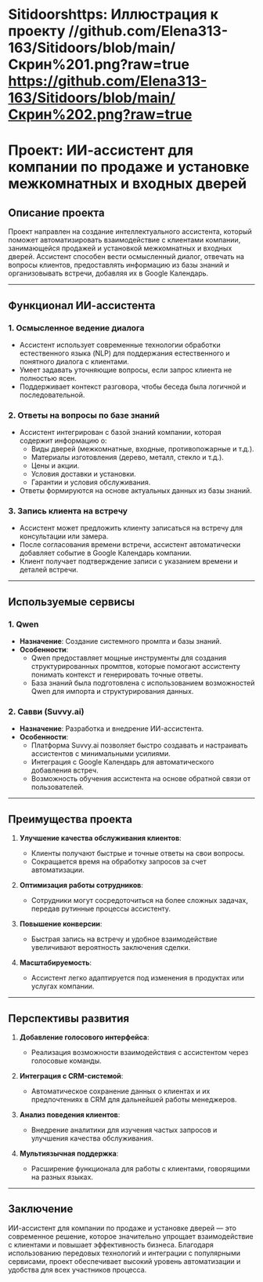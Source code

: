 # Sitidoorshttps: Иллюстрация к проекту //github.com/Elena313-163/Sitidoors/blob/main/Скрин%201.png?raw=true   https://github.com/Elena313-163/Sitidoors/blob/main/Скрин%202.png?raw=true
# Проект: ИИ-ассистент для компании по продаже и установке межкомнатных и входных дверей

## Описание проекта
Проект направлен на создание интеллектуального ассистента, который поможет автоматизировать взаимодействие с клиентами компании, занимающейся продажей и установкой межкомнатных и входных дверей. Ассистент способен вести осмысленный диалог, отвечать на вопросы клиентов, предоставлять информацию из базы знаний и организовывать встречи, добавляя их в Google Календарь.

---

## Функционал ИИ-ассистента

### 1. **Осмысленное ведение диалога**
   - Ассистент использует современные технологии обработки естественного языка (NLP) для поддержания естественного и понятного диалога с клиентами.
   - Умеет задавать уточняющие вопросы, если запрос клиента не полностью ясен.
   - Поддерживает контекст разговора, чтобы беседа была логичной и последовательной.

### 2. **Ответы на вопросы по базе знаний**
   - Ассистент интегрирован с базой знаний компании, которая содержит информацию о:
     - Виды дверей (межкомнатные, входные, противопожарные и т.д.).
     - Материалы изготовления (дерево, металл, стекло и т.д.).
     - Цены и акции.
     - Условия доставки и установки.
     - Гарантии и условия обслуживания.
   - Ответы формируются на основе актуальных данных из базы знаний.

### 3. **Запись клиента на встречу**
   - Ассистент может предложить клиенту записаться на встречу для консультации или замера.
   - После согласования времени встречи, ассистент автоматически добавляет событие в Google Календарь компании.
   - Клиент получает подтверждение записи с указанием времени и деталей встречи.

---

## Используемые сервисы

### 1. **Qwen**
   - **Назначение**: Создание системного промпта и базы знаний.
   - **Особенности**:
     - Qwen предоставляет мощные инструменты для создания структурированных промптов, которые помогают ассистенту понимать контекст и генерировать точные ответы.
     - База знаний была подготовлена с использованием возможностей Qwen для импорта и структурирования данных.

### 2. **Савви (Suvvy.ai)**
   - **Назначение**: Разработка и внедрение ИИ-ассистента.
   - **Особенности**:
     - Платформа Suvvy.ai позволяет быстро создавать и настраивать ассистентов с минимальными усилиями.
     - Интеграция с Google Календарь для автоматического добавления встреч.
     - Возможность обучения ассистента на основе обратной связи от пользователей.

---

## Преимущества проекта

1. **Улучшение качества обслуживания клиентов**:
   - Клиенты получают быстрые и точные ответы на свои вопросы.
   - Сокращается время на обработку запросов за счет автоматизации.

2. **Оптимизация работы сотрудников**:
   - Сотрудники могут сосредоточиться на более сложных задачах, передав рутинные процессы ассистенту.

3. **Повышение конверсии**:
   - Быстрая запись на встречу и удобное взаимодействие увеличивают вероятность заключения сделки.

4. **Масштабируемость**:
   - Ассистент легко адаптируется под изменения в продуктах или услугах компании.

---

## Перспективы развития

1. **Добавление голосового интерфейса**:
   - Реализация возможности взаимодействия с ассистентом через голосовые команды.

2. **Интеграция с CRM-системой**:
   - Автоматическое сохранение данных о клиентах и их предпочтениях в CRM для дальнейшей работы менеджеров.

3. **Анализ поведения клиентов**:
   - Внедрение аналитики для изучения частых запросов и улучшения качества обслуживания.

4. **Мультиязычная поддержка**:
   - Расширение функционала для работы с клиентами, говорящими на разных языках.

---

## Заключение
ИИ-ассистент для компании по продаже и установке дверей — это современное решение, которое значительно упрощает взаимодействие с клиентами и повышает эффективность бизнеса. Благодаря использованию передовых технологий и интеграции с популярными сервисами, проект обеспечивает высокий уровень автоматизации и удобства для всех участников процесса.
